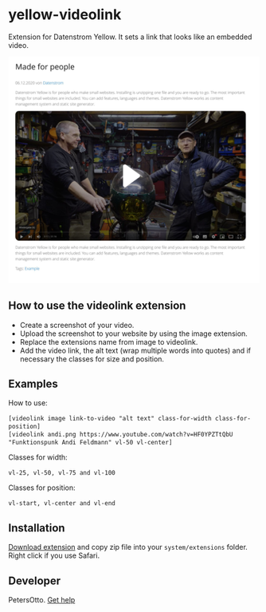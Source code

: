 # yellow-videolink
Extension for Datenstrom Yellow. It sets a link that looks like an embedded video.

<p align="center"><img src="videolink-andi.jpg?raw=true" alt="Bildschirmfoto"></p>

## How to use the videolink extension

* Create a screenshot of your video.
* Upload the screenshot to your website by using the image extension.
* Replace the extensions name from image to videolink.
* Add the video link, the alt text (wrap multiple words into quotes) and if necessary the classes for size and position.


## Examples

How to use:

    [videolink image link-to-video "alt text" class-for-width class-for-position]
    [videolink andi.png https://www.youtube.com/watch?v=HF0YPZTtQbU "Funktionspunk Andi Feldmann" vl-50 vl-center]

Classes for width:

    vl-25, vl-50, vl-75 and vl-100

Classes for position:

    vl-start, vl-center and vl-end


## Installation

[Download extension](https://github.com/PetersOtto/yellow-videolink/archive/refs/heads/main.zip) and copy zip file into your `system/extensions` folder. Right click if you use Safari.

## Developer

PetersOtto. [Get help](https://datenstrom.se/yellow/help/)
